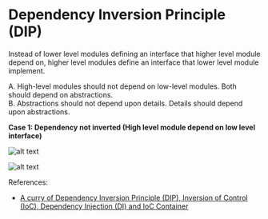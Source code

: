# Dependency Inversion Principle (DIP)

Instead of lower level modules defining an interface that higher level module depend on, higher level modules define an interface that lower level module implement.

A. High-level modules should not depend on low-level modules. Both should depend on abstractions.\
B. Abstractions should not depend upon details. Details should depend upon abstractions.

<b> Case 1: Dependency not inverted (High level module depend on low level interface) </b>

![alt text](https://3.bp.blogspot.com/-lT5q92aO_og/T8uM-Ppb7II/AAAAAAAAGu8/unWnRCAmTpk/s400/DependencyInversion.jpg)

![alt text](https://i0.wp.com/blogs.innovationm.com/wp-content/uploads/2017/11/DependencyInversionPrinciple.jpg?fit=624%2C499)

References:
* [A curry of Dependency Inversion Principle (DIP), Inversion of Control (IoC), Dependency Injection (DI) and IoC Container](https://www.codeproject.com/Articles/538536/A-curry-of-Dependency-Inversion-Principle-DIP-Inve)
